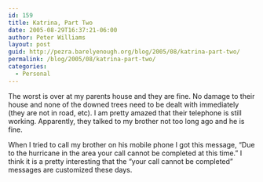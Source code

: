 ```yaml
---
id: 159
title: Katrina, Part Two
date: 2005-08-29T16:37:21-06:00
author: Peter Williams
layout: post
guid: http://pezra.barelyenough.org/blog/2005/08/katrina-part-two/
permalink: /blog/2005/08/katrina-part-two/
categories:
  - Personal
---
```

The worst is over at my parents house and they are fine. No damage to their house and none of the downed trees need to be dealt with immediately (they are not in road, etc). I am pretty amazed that their telephone is still working. Apparently, they talked to my brother not too long ago and he is fine.

When I tried to call my brother on his mobile phone I got this message, &#8220;Due to the hurricane in the area your call cannot be completed at this time.&#8221; I think it is a pretty interesting that the &#8220;your call cannot be completed&#8221; messages are customized these days.